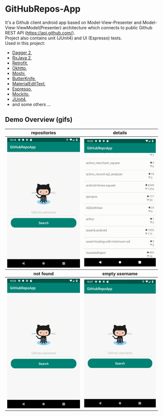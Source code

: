 # GitHubRepos-App
It's a Github client android app based on Model-View-Presenter and Model-View-ViewModel(Presenter) architecture which connects to public Github REST API (https://api.github.com/). </br>
Project also contains unit (JUnit4) and UI (Espresso) tests. </br> 
Used in this project: 
* [Dagger 2](https://github.com/google/dagger), 
* [RxJava 2](https://github.com/ReactiveX/RxJava),
* [Retrofit](https://github.com/square/retrofit),
* [Okhttp](https://github.com/square/okhttp), 
* [Moshi](https://github.com/square/moshi), 
* [ButterKnife](https://github.com/JakeWharton/butterknife),
* [MaterialEditText](https://github.com/rengwuxian/MaterialEditText),
* [Espresso](https://developer.android.com/training/testing/espresso),
* [Mockito](https://site.mockito.org/), 
* [JUnit4](https://github.com/junit-team/junit4),
* and some others ...

## Demo Overview (gifs)

<p align="center">
  <table align="center">
  <tr>
    <th>repositories</th>
    <th>details</th>
  </tr>
  <tr>
    <th><img src="gifs/githubapp_search.gif" width="300"/></th>
    <th><img src="gifs/githubapp_details.gif" width="300"/></th>
  </tr>
  <tr>
    <th>not found</th>
    <th>empty username</th>
  </tr>
  <tr>
    <th><img src="gifs/githubapp_not_found.gif" width="300"/></th>
    <th><img src="gifs/githubapp_empty.gif" width="300"/></th>
  </tr>
  </table>
</p>